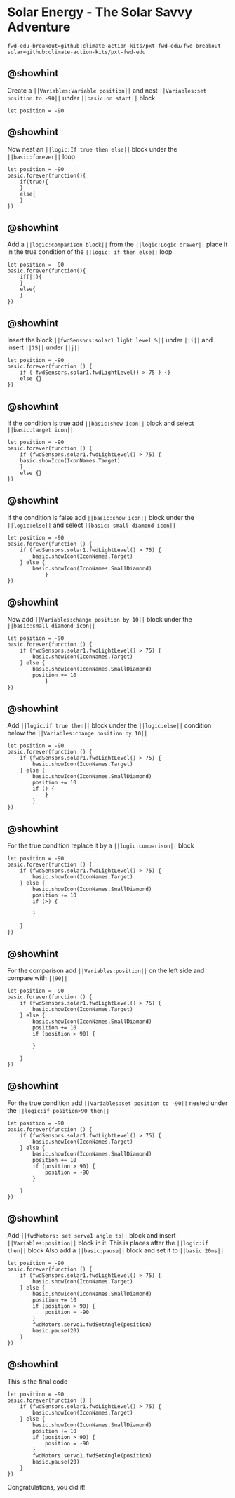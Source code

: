 # Solar Energy - The Solar Savvy Adventure
```package
fwd-edu-breakout=github:climate-action-kits/pxt-fwd-edu/fwd-breakout
solar=github:climate-action-kits/pxt-fwd-edu
```
## @showhint
Create a ``||Variables:Variable position||`` and nest ``||Variables:set position to -90||`` 
under ``||basic:on start||`` block
```blocks
let position = -90
```

## @showhint
Now nest an ``||logic:If true then else||`` block under the ``||basic:forever||`` loop
```blocks
let position = -90
basic.forever(function(){
    if(true){
    }
    else{
    }
})
```
## @showhint
Add a ``||logic:comparison block||`` from the ``||logic:Logic drawer||`` place it in the true
condition of the ``||logic: if then else||`` loop
```blocks
let position = -90
basic.forever(function(){
    if(||){
    }
    else{
    }
})
```
## @showhint
Insert the block ``||fwdSensors:solar1 light level %||`` under ``||i||``
and insert ``||75||`` under ``||j||``
```blocks
let position = -90
basic.forever(function () {
    if ( fwdSensors.solar1.fwdLightLevel() > 75 ) {} 
    else {}
})
```
## @showhint
If the condition is true add ``||basic:show icon||`` block and 
select ``||basic:target icon||``
```blocks
let position = -90
basic.forever(function () {
    if (fwdSensors.solar1.fwdLightLevel() > 75) {
    basic.showIcon(IconNames.Target)
    } 
    else {}
})
```
## @showhint
If the condition is false add ``||basic:show icon||`` block under the 
``||logic:else||`` and select ``||basic: small diamond icon||``
```blocks
let position = -90
basic.forever(function () {
    if (fwdSensors.solar1.fwdLightLevel() > 75) {
        basic.showIcon(IconNames.Target)
    } else {
        basic.showIcon(IconNames.SmallDiamond)
            }
})
```

## @showhint
Now add ``||Variables:change position by 10||`` block under 
the ``||basic:small diamond icon||``
```blocks
let position = -90
basic.forever(function () {
    if (fwdSensors.solar1.fwdLightLevel() > 75) {
        basic.showIcon(IconNames.Target)
    } else {
        basic.showIcon(IconNames.SmallDiamond)
        position += 10
            }
})
```

## @showhint
Add ``||logic:if true then||`` block under the 
``||logic:else||`` condition below the 
``||Variables:change position by 10||``
```blocks
let position = -90
basic.forever(function () {
    if (fwdSensors.solar1.fwdLightLevel() > 75) {
        basic.showIcon(IconNames.Target)
    } else {
        basic.showIcon(IconNames.SmallDiamond)
        position += 10
        if () {
            }
        }
})
```
## @showhint
For the true condition replace it by a ``||logic:comparison||`` block
```blocks
let position = -90
basic.forever(function () {
    if (fwdSensors.solar1.fwdLightLevel() > 75) {
        basic.showIcon(IconNames.Target)
    } else {
        basic.showIcon(IconNames.SmallDiamond)
        position += 10
        if (>) {
        
        }
        
    }
})
```
## @showhint
For the comparison add ``||Variables:position||`` on the left side and 
compare with ``||90||``
```blocks
let position = -90
basic.forever(function () {
    if (fwdSensors.solar1.fwdLightLevel() > 75) {
        basic.showIcon(IconNames.Target)
    } else {
        basic.showIcon(IconNames.SmallDiamond)
        position += 10
        if (position > 90) {
        
        }
        
    }
})
```
## @showhint
For the true condition add ``||Variables:set position to -90||`` 
nested under the ``||logic:if position>90 then||``
```blocks
let position = -90
basic.forever(function () {
    if (fwdSensors.solar1.fwdLightLevel() > 75) {
        basic.showIcon(IconNames.Target)
    } else {
        basic.showIcon(IconNames.SmallDiamond)
        position += 10
        if (position > 90) {
            position = -90
        }
        
    }
})
```
## @showhint
Add ``||fwdMotors: set servo1 angle to||`` block and insert ``||Variables:position||`` 
block in it. This is places after the ``||logic:if then||`` block 
Also add a ``||basic:pause||`` block and set it to ``||basic:20ms||``
```blocks
let position = -90
basic.forever(function () {
    if (fwdSensors.solar1.fwdLightLevel() > 75) {
        basic.showIcon(IconNames.Target)
    } else {
        basic.showIcon(IconNames.SmallDiamond)
        position += 10
        if (position > 90) {
            position = -90
        }
        fwdMotors.servo1.fwdSetAngle(position)
        basic.pause(20)
    }
})
```
## @showhint
This is the final code
```blocks
let position = -90
basic.forever(function () {
    if (fwdSensors.solar1.fwdLightLevel() > 75) {
        basic.showIcon(IconNames.Target)
    } else {
        basic.showIcon(IconNames.SmallDiamond)
        position += 10
        if (position > 90) {
            position = -90
        }
        fwdMotors.servo1.fwdSetAngle(position)
        basic.pause(20)
    }
})
```
Congratulations, you did it!
